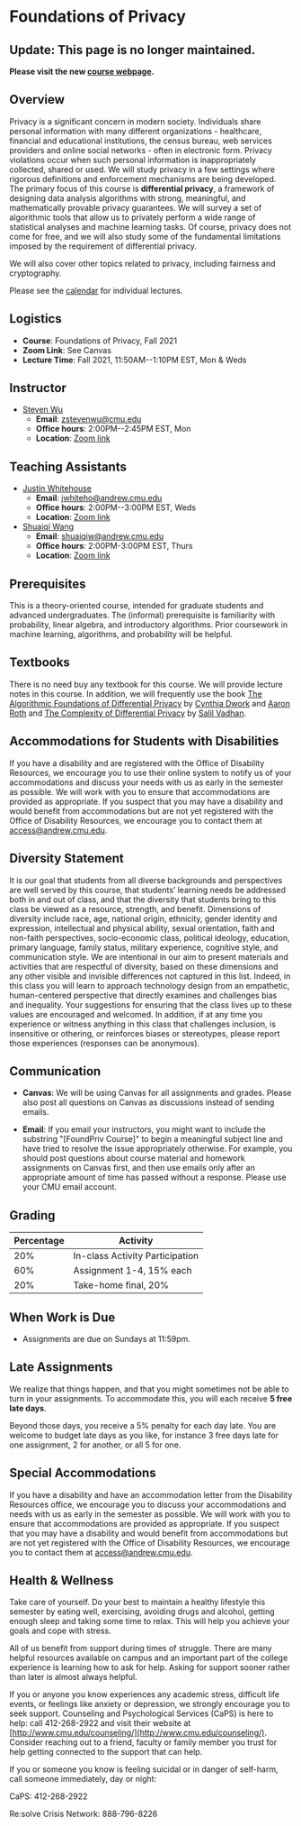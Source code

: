 # Foundations of Privacy

## Update: This page is no longer maintained.
**Please visit the new [course webpage](https://foundprivacy.github.io/).**

## Overview

Privacy is a significant concern in modern society. Individuals share
personal information with many different organizations - healthcare,
financial and educational institutions, the census bureau, web
services providers and online social networks - often in electronic
form. Privacy violations occur when such personal information is
inappropriately collected, shared or used. We will study privacy in a
few settings where rigorous definitions and enforcement mechanisms are
being developed. The primary focus of this course is **differential
privacy**, a framework of designing data analysis algorithms with
strong, meaningful, and mathematically provable privacy guarantees. We
will survey a set of algorithmic tools that allow us to privately
perform a wide range of statistical analyses and machine learning
tasks. Of course, privacy does not come for free, and we will also
study some of the fundamental limitations imposed by the requirement
of differential privacy. 


We will also cover other topics related to privacy, including fairness
and cryptography.

Please see the [calendar](calendar.md) for individual lectures.



## Logistics
- **Course**: Foundations of Privacy, Fall 2021
- **Zoom Link**: See Canvas
- **Lecture Time**: Fall 2021, 11:50AM--1:10PM EST, Mon & Weds


## Instructor
  - [Steven Wu](https://zstevenwu.com)
    - **Email**: [zstevenwu@cmu.edu](mailto:zstevenwu@cmu.edu)
    - **Office hours**: 2:00PM--2:45PM EST, Mon
    - **Location**: [Zoom link](https://cmu.zoom.us/j/95672139719?pwd=Ly9wbzFpSHBOdmcwQUlzZzBxY2V2UT09)

## Teaching Assistants
  - [Justin Whitehouse](https://www.cs.cmu.edu/~jwhiteho/)
	- **Email**: [jwhiteho@andrew.cmu.edu](mailto:jwhiteho@andrew.cmu.edu)
	- **Office hours**: 2:00PM--3:00PM EST, Weds
	- **Location**: [Zoom link](https://cmu.zoom.us/j/98090085711?pwd=WTBMUWs3NWhKYk1nQUlUdHZtS3ZpQT09)
  - [Shuaiqi Wang](https://www.andrew.cmu.edu/user/gfanti/team/)
	- **Email**: [shuaiqiw@andrew.cmu.edu](mailto:shuaiqiw@andrew.cmu.edu)
	- **Office hours**: 2:00PM-3:00PM EST, Thurs
	- **Location**: [Zoom link](https://cmu.zoom.us/j/94767205743?pwd=UVdnQmI5bmE1a0RIaUdBZlZLdzZ3UT09)



## Prerequisites
This is a theory-oriented course, intended for graduate students and
advanced undergraduates. The (informal) prerequisite is familiarity
with probability, linear algebra, and introductory algorithms. Prior
coursework in machine learning, algorithms, and probability will be
helpful.

## Textbooks
There is no need buy any textbook for this course. We will provide
lecture notes in this course. In addition, we will frequently use the
book [The Algorithmic Foundations of Differential
Privacy](https://www.cis.upenn.edu/~aaroth/Papers/privacybook.pdf) by
[Cynthia
Dwork](https://www.microsoft.com/en-us/research/people/dwork/) and
[Aaron Roth](https://www.cis.upenn.edu/~aaroth/) and [The Complexity
of Differential
Privacy](https://privacytools.seas.harvard.edu/files/privacytools/files/complexityprivacy_1.pdf)
by [Salil Vadhan](https://salil.seas.harvard.edu/).


## Accommodations for Students with Disabilities
If you have a disability and are registered with the Office of
Disability Resources, we encourage you to use their online system to
notify us of your accommodations and discuss your needs with us as
early in the semester as possible. We will work with you to ensure
that accommodations are provided as appropriate. If you suspect that
you may have a disability and would benefit from accommodations but
are not yet registered with the Office of Disability Resources, we
encourage you to contact them at
[access@andrew.cmu.edu](access@andrew.cmu.edu).

## Diversity Statement
It is our goal that students from all diverse backgrounds and
perspectives are well served by this course, that students’ learning
needs be addressed both in and out of class, and that the diversity
that students bring to this class be viewed as a resource, strength,
and benefit. Dimensions of diversity include race, age, national
origin, ethnicity, gender identity and expression, intellectual and
physical ability, sexual orientation, faith and non-faith
perspectives, socio-economic class, political ideology, education,
primary language, family status, military experience, cognitive style,
and communication style. We are intentional in our aim to present
materials and activities that are respectful of diversity, based on
these dimensions and any other visible and invisible differences not
captured in this list. Indeed, in this class you will learn to
approach technology design from an empathetic, human-centered
perspective that directly examines and challenges bias and
inequality. Your suggestions for ensuring that the class lives up to
these values are encouraged and welcomed. In addition, if at any time
you experience or witness anything in this class that challenges
inclusion, is insensitive or othering, or reinforces biases or
stereotypes, please report those experiences (responses can be
anonymous).


## Communication

- **Canvas**: We will be using Canvas for all assignments and grades.
Please also post all questions on Canvas as discussions instead of
sending emails.

-  **Email**: If you email your instructors, you might want to include
  the substring "[FoundPriv Course]" to begin a meaningful subject
  line and have tried to resolve the issue appropriately
  otherwise. For example, you should post questions about course
  material and homework assignments on Canvas first, and then use
  emails only after an appropriate amount of time has passed without a
  response. Please use your CMU email account.





## Grading


Percentage | Activity  | 
------|-----|
20%| In-class Activity Participation|
60%| Assignment 1-4, 15% each|
	20%| Take-home final, 20% |


## When Work is Due
- Assignments are due on Sundays at 11:59pm. 


## Late Assignments
We realize that things happen, and that you might sometimes not be
able to turn in your assignments. To accommodate this, you will each
receive **5 free late days**.

Beyond those days, you receive a 5% penalty for each day late.  You
are welcome to budget late days as you like, for instance 3 free days
late for one assignment, 2 for another, or all 5 for one.

## Special Accommodations
If you have a disability and have an accommodation letter from the
Disability Resources office, we encourage you to discuss your
accommodations and needs with us as early in the semester as
possible. We will work with you to ensure that accommodations are
provided as appropriate. If you suspect that you may have a disability
and would benefit from accommodations but are not yet registered with
the Office of Disability Resources, we encourage you to contact them
at [access@andrew.cmu.edu](mailto:access@andrew.cmu.edu).


## Health & Wellness
Take care of yourself. Do your best to maintain a healthy lifestyle
this semester by eating well, exercising, avoiding drugs and alcohol,
getting enough sleep and taking some time to relax. This will help you
achieve your goals and cope with stress.

All of us benefit from support during times of struggle. There are
many helpful resources available on campus and an important part of
the college experience is learning how to ask for help. Asking for
support sooner rather than later is almost always helpful.

If you or anyone you know experiences any academic stress, difficult
life events, or feelings like anxiety or depression, we strongly
encourage you to seek support. Counseling and Psychological Services
(CaPS) is here to help: call 412-268-2922 and visit their website at
[http://www.cmu.edu/counseling/](http://www.cmu.edu/counseling/). Consider
reaching out to a friend, faculty or family member you trust for help
getting connected to the support that can help.

If you or someone you know is feeling suicidal or in danger of
self-harm, call someone immediately, day or night:

CaPS: 412-268-2922

Re:solve Crisis Network: 888-796-8226
